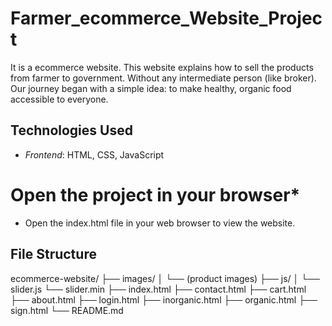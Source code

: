 # Farmer_ecommerce_Website_Project
It is a ecommerce website. This website explains how to sell the products from farmer to government. Without any intermediate person (like broker).
Our journey began with a simple idea: to make healthy, organic food accessible to everyone.
## Technologies Used
- *Frontend*: HTML, CSS, JavaScript
# Open the project in your browser*
 -  Open the index.html file in your web browser to view the website.
 ## File Structure

ecommerce-website/
├── images/
│   └── (product images)
├── js/
│   └── slider.js
    └── slider.min
├── index.html
├── contact.html
├── cart.html
├── about.html
├── login.html
├── inorganic.html
├── organic.html
├── sign.html
└── README.md